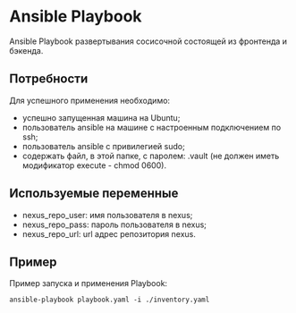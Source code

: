 Ansible Playbook
=========

Ansible Playbook развертывания сосисочной состоящей из фронтенда и бэкенда.

Потребности
------------

Для успешного применения необходимо:
  - успешно запущенная машина на Ubuntu;
  - пользователь ansible на машине с настроенным подключением по ssh;
  - пользователь ansible с привилегией sudo;
  - содержать файл, в этой папке, с паролем: .vault (не должен иметь модификатор execute - chmod 0600).


Используемые переменные
--------------

  - nexus_repo_user: имя пользователя в nexus;
  - nexus_repo_pass: пароль пользователя в nexus;
  - nexus_repo_url:  url адрес репозитория nexus.


Пример
--------------

Пример запуска и применения Playbook:

    ansible-playbook playbook.yaml -i ./inventory.yaml 